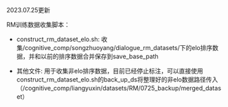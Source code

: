 2023.07.25更新

RM训练数据收集脚本：
    
- construct_rm_dataset_elo.sh: 收集/cognitive_comp/songzhuoyang/dialogue_rm_datasets/下的elo排序数据，并和以前的排序数据合并保存到save_base_path

- 其他文件: 用于收集非elo排序数据，目前已经停止标注，可以直接使用construct_rm_dataset_elo.sh的back_up_ds将整理好的非elo数据路径传入（/cognitive_comp/liangyuxin/datasets/RM/0725_backup/merged_dataset）